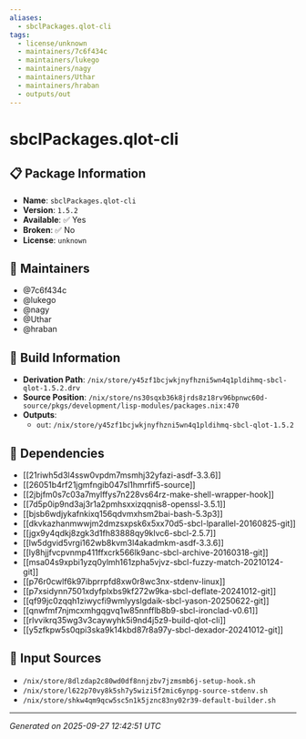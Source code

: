 ```yaml
---
aliases:
  - sbclPackages.qlot-cli
tags:
  - license/unknown
  - maintainers/7c6f434c
  - maintainers/lukego
  - maintainers/nagy
  - maintainers/Uthar
  - maintainers/hraban
  - outputs/out
---
```


# sbclPackages.qlot-cli

## 📋 Package Information

- **Name**: `sbclPackages.qlot-cli`
- **Version**: `1.5.2`
- **Available**: ✅ Yes
- **Broken**: ✅ No
- **License**: `unknown`
## 👥 Maintainers

- @7c6f434c
- @lukego
- @nagy
- @Uthar
- @hraban


## 🔧 Build Information

- **Derivation Path**: `/nix/store/y45zf1bcjwkjnyfhzni5wn4q1pldihmq-sbcl-qlot-1.5.2.drv`
- **Source Position**: `/nix/store/ns30sqxb36k8jrds8z18rv96bpnwc60d-source/pkgs/development/lisp-modules/packages.nix:470`
- **Outputs**:
  - `out`:  `/nix/store/y45zf1bcjwkjnyfhzni5wn4q1pldihmq-sbcl-qlot-1.5.2`

## 🔗 Dependencies

- [[21riwh5d3l4ssw0vpdm7msmhj32yfazi-asdf-3.3.6]]
- [[26051b4rf21jgmfngib047sl1hmrfif5-source]]
- [[2jbjfm0s7c03a7mylffys7n228vs64rz-make-shell-wrapper-hook]]
- [[7d5p0ip9nd3aj3r1a2pmhsxxizqqnis8-openssl-3.5.1]]
- [[bjsb6wdjykafnkixq156qdvmxhsm2bai-bash-5.3p3]]
- [[dkvkazhanmwwjm2dmzsxpsk6x5xx70d5-sbcl-lparallel-20160825-git]]
- [[jgx9y4qdkj8zgk3d1fh83888qy9klvc6-sbcl-2.5.7]]
- [[lw5dgvid5vrgi162wb8kvm3l4akadmkm-asdf-3.3.6]]
- [[ly8hjjfvcpvnmp411ffxcrk566lk9anc-sbcl-archive-20160318-git]]
- [[msa04s9xpbi1yzq0ylmh161zpha5vjvz-sbcl-fuzzy-match-20210124-git]]
- [[p76r0cwlf6k97ibprrpfd8xw0r8wc3nx-stdenv-linux]]
- [[p7xsidynn7501xdyfplxbs9kf272w9ka-sbcl-deflate-20241012-git]]
- [[qf99jc0zqqh1ziwycfi9wmlyyslgdaik-sbcl-yason-20250622-git]]
- [[qnwfmf7njmcxmhgqgvq1w85nnfflb8b9-sbcl-ironclad-v0.61]]
- [[rlvvikrq35wg3v3caywyhk5i9nd4j5z9-build-qlot-cli]]
- [[y5zfkpw5s0qpi3ska9k14kbd87r8a97y-sbcl-dexador-20241012-git]]

## 📁 Input Sources

- `/nix/store/8dlzdap2c80wd0df8nnjzbv7jzmsmb6j-setup-hook.sh`
- `/nix/store/l622p70vy8k5sh7y5wizi5f2mic6ynpg-source-stdenv.sh`
- `/nix/store/shkw4qm9qcw5sc5n1k5jznc83ny02r39-default-builder.sh`

---
*Generated on 2025-09-27 12:42:51 UTC*
